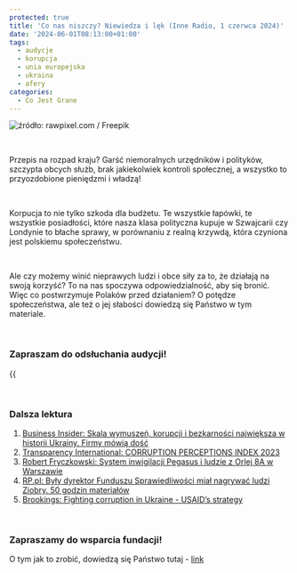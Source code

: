 ```yaml
---
protected: true
title: 'Co nas niszczy? Niewiedza i lęk (Inne Radio, 1 czerwca 2024)'
date: '2024-06-01T08:13:00+01:00'
tags:
  - audycje
  - korupcja
  - unia europejska
  - ukraina
  - afery
categories:
  - Co Jest Grane
---
```


![źródło: rawpixel.com / Freepik](/uploads/CJG_68_2024_06_01.jpg)

<br>

Przepis na rozpad kraju? Garść niemoralnych urzędników i polityków, szczypta obcych służb, brak jakiekolwiek kontroli społecznej, a wszystko to przyozdobione pieniędzmi i władzą!

<br>

Korpucja to nie tylko szkoda dla budżetu. Te wszystkie łapówki, te wszystkie posiadłości, które nasza klasa polityczna kupuje w Szwajcarii czy Londynie to błache sprawy, w porównaniu z realną krzywdą, która czyniona jest polskiemu społeczeństwu.

<br>

Ale czy możemy winić nieprawych ludzi i obce siły za to, że działają na swoją korzyść? To na nas spoczywa odpowiedzialność, aby się bronić. Więc co postwrzymuje Polaków przed działaniem? O potędze społeczeństwa, ale też o jej słabości dowiedzą się Państwo w tym materiale.

<br>

### Zapraszam do odsłuchania audycji!

{{<audio src="audio/LONG CJG_68_2024_06_01.mp3" caption="Zapis audycji CJG, publikowanej na łamach Innego Radia Głuchołazy w dniu 1 czerwca 2024">}}

<br>

### Dalsza lektura

1. [Business Insider: Skala wymuszeń, korupcji i bezkarności największa w historii Ukrainy. Firmy mówią dość](https://businessinsider.com.pl/gospodarka/skala-wymuszen-korupcji-i-bezkarnosci-najwieksza-w-historii-ukrainy-firmy-mowia-dosc/cg7ejz2)
2. [Transparency International: CORRUPTION PERCEPTIONS INDEX 2023](https://www.transparency.org/en/cpi/2023)
3. [Robert Fryczkowski: System inwigilacji Pegasus i ludzie z Orlej 8A w Warszawie](https://www.youtube.com/watch?v=0dZw5PKkjk4)
4. [RP.pl: Były dyrektor Funduszu Sprawiedliwości miał nagrywać ludzi Ziobry. 50 godzin materiałów](https://www.rp.pl/polityka/art40442311-byly-dyrektor-funduszu-sprawiedliwosci-mial-nagrywac-ludzi-ziobry-50-godzin-materialow)
5. [Brookings: Fighting corruption in Ukraine - USAID’s strategy](https://www.brookings.edu/articles/fighting-corruption-in-ukraine-usaids-strategy/)

<br>

### Zapraszamy do wsparcia fundacji!
O tym jak to zrobić, dowiedzą się Państwo tutaj - [link](https://audycje.com.pl/posts/wsparcie/)